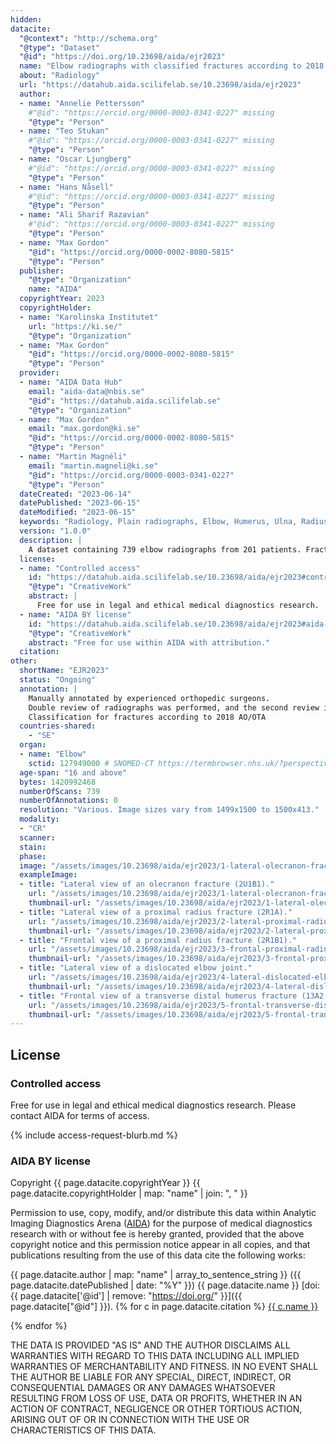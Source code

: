 ```yaml
---
hidden:
datacite:
  "@context": "http://schema.org"
  "@type": "Dataset"
  "@id": "https://doi.org/10.23698/aida/ejr2023"
  name: "Elbow radiographs with classified fractures according to 2018 AO/OTA and classified degenerative conditions"
  about: "Radiology"
  url: "https://datahub.aida.scilifelab.se/10.23698/aida/ejr2023"
  author:
  - name: "Annelie Pettersson"
    #"@id": "https://orcid.org/0000-0003-0341-0227" missing
    "@type": "Person"
  - name: "Teo Stukan"
    #"@id": "https://orcid.org/0000-0003-0341-0227" missing
    "@type": "Person"
  - name: "Oscar Ljungberg"
    #"@id": "https://orcid.org/0000-0003-0341-0227" missing
    "@type": "Person"
  - name: "Hans Nåsell"
    #"@id": "https://orcid.org/0000-0003-0341-0227" missing
    "@type": "Person" 
  - name: "Ali Sharif Razavian"
    #"@id": "https://orcid.org/0000-0003-0341-0227" missing
    "@type": "Person" 
  - name: "Max Gordon"
    "@id": "https://orcid.org/0000-0002-8080-5815"
    "@type": "Person"
  publisher:
    "@type": "Organization"
    name: "AIDA"
  copyrightYear: 2023
  copyrightHolder:
  - name: "Karolinska Institutet"
    url: "https://ki.se/"
    "@type": "Organization"
  - name: "Max Gordon"
    "@id": "https://orcid.org/0000-0002-8080-5815"
    "@type": "Person"
  provider:
  - name: "AIDA Data Hub"
    email: "aida-data@nbis.se"
    "@id": "https://datahub.aida.scilifelab.se"
    "@type": "Organization"
  - name: "Max Gordon"
    email: "max.gordon@ki.se"
    "@id": "https://orcid.org/0000-0002-8080-5815"
    "@type": "Person"
  - name: "Martin Magnéli"
    email: "martin.magneli@ki.se"
    "@id": "https://orcid.org/0000-0003-0341-0227"
    "@type": "Person"
  dateCreated: "2023-06-14"
  datePublished: "2023-06-15"
  dateModified: "2023-06-15"
  keywords: "Radiology, Plain radiographs, Elbow, Humerus, Ulna, Radius, Fracture, Osteoarthritis, Effusion, Implants, AO/OTA"
  version: "1.0.0"
  description: |
    A dataset containing 739 elbow radiographs from 201 patients. Fractures in the humeroulnar, humeroradial, and proximal radioulnar joints are classified according to the 2018 AO/OTA classification system. The radiographs are also classified for degenerative conditions such as osteoarthritis, effusion, implants, and dislocation. The radiographs are classified by experienced orthopaedic surgeons.
  license:
  - name: "Controlled access"
    id: "https://datahub.aida.scilifelab.se/10.23698/aida/ejr2023#controlled-access"
    "@type": "CreativeWork"
    abstract: |
      Free for use in legal and ethical medical diagnostics research.
  - name: "AIDA BY license"
    id: "https://datahub.aida.scilifelab.se/10.23698/aida/ejr2023#aida-by-license"
    "@type": "CreativeWork"
    abstract: "Free for use within AIDA with attribution."
  citation:
other:
  shortName: "EJR2023"
  status: "Ongoing"
  annotation: |
    Manually annotated by experienced orthopedic surgeons.
    Double review of radiographs was performed, and the second review is always done by a specialized physician or someone with higher expertise. 
    Classification for fractures according to 2018 AO/OTA
  countries-shared:
    - "SE"
  organ:
  - name: "Elbow"
    sctid: 127949000 # SNOMED-CT https://termbrowser.nhs.uk/?perspective=full&conceptId1=%s
  age-span: "16 and above"
  bytes: 1420992468
  numberOfScans: 739
  numberOfAnnotations: 0
  resolution: "Various. Image sizes vary from 1499x1500 to 1500x413."
  modality:
  - "CR"
  scanner:
  stain:
  phase:
  image: "/assets/images/10.23698/aida/ejr2023/1-lateral-olecranon-fracture-thumbnail.jpg"
  exampleImage:
  - title: "Lateral view of an olecranon fracture (2U1B1)."
    url: "/assets/images/10.23698/aida/ejr2023/1-lateral-olecranon-fracture.jpg"
    thumbnail-url: "/assets/images/10.23698/aida/ejr2023/1-lateral-olecranon-fracture-thumbnail.jpg"
  - title: "Lateral view of a proximal radius fracture (2R1A)."
    url: "/assets/images/10.23698/aida/ejr2023/2-lateral-proximal-radius-fracture.jpg"
    thumbnail-url: "/assets/images/10.23698/aida/ejr2023/2-lateral-proximal-radius-fracture-thumbnail.jpg"
  - title: "Frontal view of a proximal radius fracture (2R1B1)."
    url: "/assets/images/10.23698/aida/ejr2023/3-frontal-proximal-radius-fracture.jpg"
    thumbnail-url: "/assets/images/10.23698/aida/ejr2023/3-frontal-proximal-radius-fracture-thumbnail.jpg"
  - title: "Lateral view of a dislocated elbow joint."
    url: "/assets/images/10.23698/aida/ejr2023/4-lateral-dislocated-elbow-joint.jpg"
    thumbnail-url: "/assets/images/10.23698/aida/ejr2023/4-lateral-dislocated-elbow-joint-thumbnail.jpg"
  - title: "Frontal view of a transverse distal humerus fracture (13A2.3)."
    url: "/assets/images/10.23698/aida/ejr2023/5-frontal-transverse-distal-humerus-fracture.jpg"
    thumbnail-url: "/assets/images/10.23698/aida/ejr2023/5-frontal-transverse-distal-humerus-fracture-thumbnail2.jpg"
---
```

## License
### Controlled access
Free for use in legal and ethical medical diagnostics research.
Please contact AIDA for terms of access.

{% include access-request-blurb.md %}

### AIDA BY license
Copyright
{{ page.datacite.copyrightYear }}
{{ page.datacite.copyrightHolder | map: "name" |  join: ", " }}

Permission to use, copy, modify, and/or distribute this data within Analytic
Imaging Diagnostics Arena ([AIDA](https://medtech4health.se/aida)) for the
purpose of medical diagnostics research with or without fee is hereby granted,
provided that the above copyright notice and this permission notice appear in
all copies, and that publications resulting from the use of this data cite the
following works:

{{ page.datacite.author | map: "name" | array_to_sentence_string }}
({{ page.datacite.datePublished | date: "%Y" }})
{{ page.datacite.name }}
[doi:{{ page.datacite['@id'] | remove: "https://doi.org/" }}]({{ page.datacite["@id"] }}).
{% for c in page.datacite.citation %}
  [{{ c.name }}]({{c["@id"]}})

{% endfor %}

THE DATA IS PROVIDED "AS IS" AND THE AUTHOR DISCLAIMS ALL WARRANTIES WITH REGARD
TO THIS DATA INCLUDING ALL IMPLIED WARRANTIES OF MERCHANTABILITY AND FITNESS. IN
NO EVENT SHALL THE AUTHOR BE LIABLE FOR ANY SPECIAL, DIRECT, INDIRECT, OR
CONSEQUENTIAL DAMAGES OR ANY DAMAGES WHATSOEVER RESULTING FROM LOSS OF USE, DATA
OR PROFITS, WHETHER IN AN ACTION OF CONTRACT, NEGLIGENCE OR OTHER TORTIOUS
ACTION, ARISING OUT OF OR IN CONNECTION WITH THE USE OR CHARACTERISTICS OF THIS
DATA.
